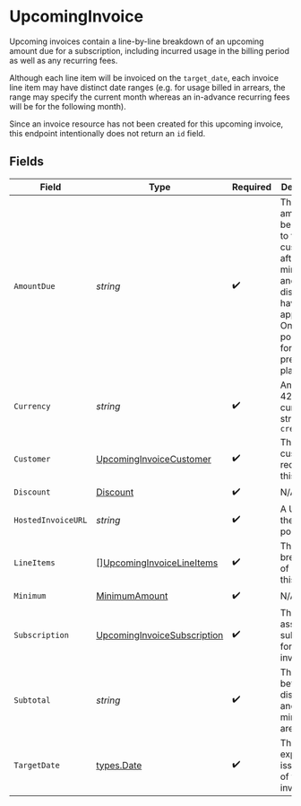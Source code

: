 # UpcomingInvoice

Upcoming invoices contain a line-by-line breakdown of an upcoming amount due for a subscription, including incurred usage in the billing period as well as any recurring fees. 

Although each line item will be invoiced on the `target_date`, each invoice line item may have distinct date ranges (e.g. for usage billed in arrears, the range may specify the current month whereas an in-advance recurring fees will be for the following month).

Since an invoice resource has not been created for this upcoming invoice, this endpoint intentionally does not return an `id` field.


## Fields

| Field                                                                                                                                     | Type                                                                                                                                      | Required                                                                                                                                  | Description                                                                                                                               | Example                                                                                                                                   |
| ----------------------------------------------------------------------------------------------------------------------------------------- | ----------------------------------------------------------------------------------------------------------------------------------------- | ----------------------------------------------------------------------------------------------------------------------------------------- | ----------------------------------------------------------------------------------------------------------------------------------------- | ----------------------------------------------------------------------------------------------------------------------------------------- |
| `AmountDue`                                                                                                                               | *string*                                                                                                                                  | :heavy_check_mark:                                                                                                                        | The final amount to be charged to the customer after all minimums and discounts have been applied. Only populated for non-pre-paid plans. | 8.00                                                                                                                                      |
| `Currency`                                                                                                                                | *string*                                                                                                                                  | :heavy_check_mark:                                                                                                                        | An ISO 4217 currency string or `credits`                                                                                                  | USD                                                                                                                                       |
| `Customer`                                                                                                                                | [UpcomingInvoiceCustomer](../../models/shared/upcominginvoicecustomer.md)                                                                 | :heavy_check_mark:                                                                                                                        | The customer receiving this invoice.                                                                                                      |                                                                                                                                           |
| `Discount`                                                                                                                                | [Discount](../../models/shared/discount.md)                                                                                               | :heavy_check_mark:                                                                                                                        | N/A                                                                                                                                       |                                                                                                                                           |
| `HostedInvoiceURL`                                                                                                                        | *string*                                                                                                                                  | :heavy_check_mark:                                                                                                                        | A URL for the invoice portal.                                                                                                             |                                                                                                                                           |
| `LineItems`                                                                                                                               | [][UpcomingInvoiceLineItems](../../models/shared/upcominginvoicelineitems.md)                                                             | :heavy_check_mark:                                                                                                                        | The breakdown of prices in this invoice.                                                                                                  |                                                                                                                                           |
| `Minimum`                                                                                                                                 | [MinimumAmount](../../models/shared/minimumamount.md)                                                                                     | :heavy_check_mark:                                                                                                                        | N/A                                                                                                                                       |                                                                                                                                           |
| `Subscription`                                                                                                                            | [UpcomingInvoiceSubscription](../../models/shared/upcominginvoicesubscription.md)                                                         | :heavy_check_mark:                                                                                                                        | The associated subscription for this invoice.                                                                                             |                                                                                                                                           |
| `Subtotal`                                                                                                                                | *string*                                                                                                                                  | :heavy_check_mark:                                                                                                                        | The total before any discounts and minimums are applied.                                                                                  | 8.00                                                                                                                                      |
| `TargetDate`                                                                                                                              | [types.Date](../../types/date.md)                                                                                                         | :heavy_check_mark:                                                                                                                        | The expected issue date of the invoice.                                                                                                   | 2022-05-01                                                                                                                                |